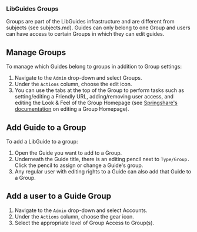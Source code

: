 ### LibGuides Groups

Groups are part of the LibGuides infrastructure and are different from subjects (see subjects.md). Guides can only belong to one Group and users can have access to certain Groups in which they can edit guides. 

## Manage Groups

To manage which Guides belong to groups in addition to Group settings: 

1. Navigate to the ```Admin``` drop-down and select Groups.
2. Under the ```Actions``` column, choose the edit icon. 
3. You can use the tabs at the top of the Group to perform tasks such as setting/editing a Friendly URL, adding/removing user access, and editing the Look & Feel of the Group Homepage (see [Springshare's documentation](https://ask.springshare.com/libguides/faq/937) on editing a Group Homepage).


## Add Guide to a Group

To add a LibGuide to a group: 

1. Open the Guide you want to add to a Group. 
2. Underneath the Guide title, there is an editing pencil next to ```Type/Group.``` Click the pencil to assign or change a Guide's group. 
3. Any regular user with editing rights to a Guide can also add that Guide to a Group.

## Add a user to a Guide Group

1. Navigate to the ```Admin``` drop-down and select Accounts. 
2. Under the ```Actions``` column, choose the gear icon. 
3. Select the appropriate level of Group Access to Group(s). 